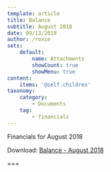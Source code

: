 ```yaml
---
template: article
title: Balance
subtitle: August 2018
date: 09/13/2018
author: /roxie
sets:
    default:
        name: Attachments
        showCount: true
        showMenu: true
content:
    items: '@self.children'
taxonomy:
    category: 
        - Documents
    tag: 
        - financials
---
```


Financials for August 2018

Download: [Balance - August 2018](09-18-2018-Balance.pdf)

===


